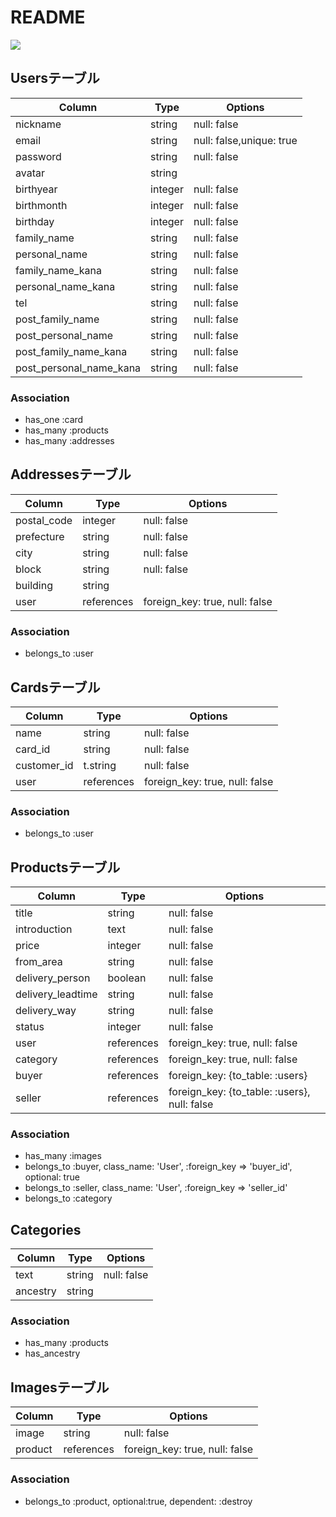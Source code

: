 # README
![](https://gyazo.com/dcfde76fbd5fa505cfaffa5635e76d4f)

## Usersテーブル
|Column|Type|Options|
|------|----|-------|
|nickname|string|null: false|
|email|string|null: false,unique: true|
|password|string|null: false|
|avatar|string||
|birthyear|integer|null: false|
|birthmonth|integer|null: false|
|birthday|integer|null: false|
|family_name|string|null: false|
|personal_name|string|null: false|
|family_name_kana|string|null: false|
|personal_name_kana|string|null: false|
|tel|string|null: false|
|post_family_name|string|null: false|
|post_personal_name|string|null: false|
|post_family_name_kana|string|null: false|
|post_personal_name_kana|string|null: false|

### Association
- has_one  :card
- has_many :products
- has_many :addresses


## Addressesテーブル
|Column|Type|Options|
|------|----|-------|
|postal_code|integer|null: false|
|prefecture|string|null: false|
|city|string|null: false|
|block|string|null: false|
|building|string||
|user|references|foreign_key: true, null: false|

### Association
- belongs_to  :user


## Cardsテーブル
|Column|Type|Options|
|------|----|-------|
|name|string|null: false|
|card_id|string|null: false|
|customer_id|t.string|null: false|
|user|references|foreign_key: true, null: false|

### Association
- belongs_to :user


## Productsテーブル
|Column|Type|Options|
|------|----|-------|
|title|string|null: false|
|introduction|text|null: false|
|price|integer|null: false|
|from_area|string|null: false|
|delivery_person|boolean|null: false|
|delivery_leadtime|string|null: false|
|delivery_way|string|null: false|
|status|integer|null: false|
|user|references|foreign_key: true, null: false|
|category|references|foreign_key: true, null: false|
|buyer|references|foreign_key: {to_table: :users}|
|seller|references|foreign_key: {to_table: :users}, null: false|

### Association
- has_many   :images
- belongs_to :buyer, class_name: 'User', :foreign_key => 'buyer_id', optional: true
- belongs_to :seller, class_name: 'User', :foreign_key => 'seller_id'
- belongs_to :category


## Categories
|Column|Type|Options|
|------|----|-------|
|text|string|null: false|
|ancestry|string|

### Association
- has_many :products
- has_ancestry


## Imagesテーブル
|Column|Type|Options|
|------|----|-------|
|image|string|null: false|
|product|references|foreign_key: true, null: false|

### Association
- belongs_to :product, optional:true, dependent: :destroy
